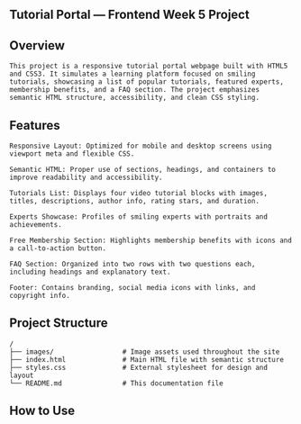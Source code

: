 ##  Tutorial Portal — Frontend Week 5 Project

##  Overview
    This project is a responsive tutorial portal webpage built with HTML5 and CSS3. It simulates a learning platform focused on smiling tutorials, showcasing a list of popular tutorials, featured experts, membership benefits, and a FAQ section. The project emphasizes semantic HTML structure, accessibility, and clean CSS styling.

##  Features
    Responsive Layout: Optimized for mobile and desktop screens using viewport meta and flexible CSS.

    Semantic HTML: Proper use of sections, headings, and containers to improve readability and accessibility.

    Tutorials List: Displays four video tutorial blocks with images, titles, descriptions, author info, rating stars, and duration.

    Experts Showcase: Profiles of smiling experts with portraits and achievements.

    Free Membership Section: Highlights membership benefits with icons and a call-to-action button.

    FAQ Section: Organized into two rows with two questions each, including headings and explanatory text.

    Footer: Contains branding, social media icons with links, and copyright info.

##  Project Structure

    /
    ├── images/                 # Image assets used throughout the site
    ├── index.html              # Main HTML file with semantic structure
    ├── styles.css              # External stylesheet for design and layout
    └── README.md               # This documentation file

##  How to Use